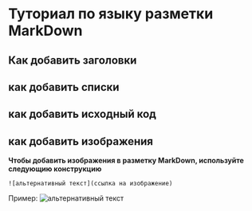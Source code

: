 # Туториал по языку разметки MarkDown

## Как добавить заголовки

## как добавить списки

## как добавить исходный код

## как добавить изображения

**Чтобы добавить изображения в разметку MarkDown, используйте следующию конструкцию**
```
![альтернативный текст](ссылка на изображение)
```
Пример:
![альтернативный текст](https://phonoteka.org/uploads/posts/2022-09/1663289041_4-phonoteka-org-p-art-zmei-vkontakte-4.jpg)